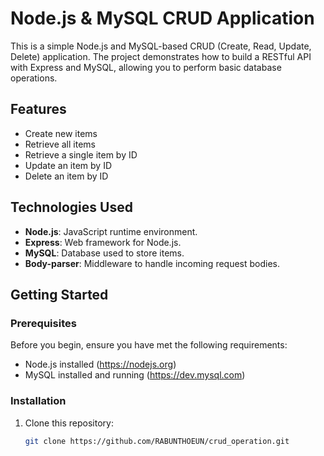 # Node.js & MySQL CRUD Application

This is a simple Node.js and MySQL-based CRUD (Create, Read, Update, Delete) application. The project demonstrates how to build a RESTful API with Express and MySQL, allowing you to perform basic database operations.

## Features

- Create new items
- Retrieve all items
- Retrieve a single item by ID
- Update an item by ID
- Delete an item by ID

## Technologies Used

- **Node.js**: JavaScript runtime environment.
- **Express**: Web framework for Node.js.
- **MySQL**: Database used to store items.
- **Body-parser**: Middleware to handle incoming request bodies.

## Getting Started

### Prerequisites

Before you begin, ensure you have met the following requirements:

- Node.js installed (https://nodejs.org)
- MySQL installed and running (https://dev.mysql.com)

### Installation

1. Clone this repository:
   ```bash
   git clone https://github.com/RABUNTHOEUN/crud_operation.git
